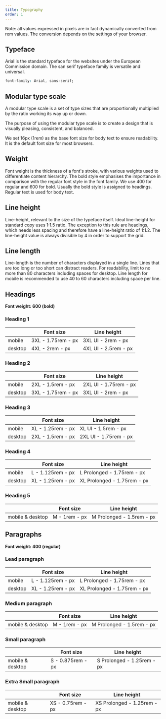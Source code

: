 ```yaml
---
title: Typography
order: 1
---
```


Note: all values expressed in pixels are in fact dynamically converted from rem values. The conversion depends on the settings of your browser.

## Typeface

Arial is the standard typeface for the websites under the European Commission domain. The san serif typeface family is versatile and universal.

```css
font-family: Arial, sans-serif;
```

## Modular type scale

A modular type scale is a set of type sizes that are proportionally multiplied by the ratio working its way up or down.

The purpose of using the modular type scale is to create a design that is visually pleasing, consistent, and balanced.

We set 16px (1rem) as the base font size for body text to ensure readability. It is the default font size for most browsers.

## Weight

Font weight is the thickness of a font's stroke, with various weights used to differentiate content hierarchy. The bold style emphasises the importance in comparison with the regular font style in the font family. We use 400 for regular and 600 for bold. Usually the bold style is assigned to headings. Regular text is used for body text.

## Line height

Line-height, relevant to the size of the typeface itself. Ideal line-height for standard copy uses 1:1.5 ratio. The exception to this rule are headings, which needs less spacing and therefore have a line-height ratio of 1:1.2. The line-height value is always divisible by 4 in order to support the grid.

## Line length

Line-length is the number of characters displayed in a single line. Lines that are too long or too short can distract readers. For readability, limit to no more than 80 characters including spaces for desktop. Line length for mobile is recommended to use 40 to 60 characters including space per line.

## Headings

**Font weight: 600 (bold)**

### Heading 1

|         | Font size                                    | Line height                                   |
| ------- | -------------------------------------------- | --------------------------------------------- |
| mobile  | 3XL - 1.75rem - <RemToPixels rem="1.75" />px | 3XL UI - 2rem - <RemToPixels rem="2" />px     |
| desktop | 4XL - 2rem - <RemToPixels rem="2" />px       | 4XL UI - 2.5rem - <RemToPixels rem="2.5" />px |

### Heading 2

|         | Font size                                    | Line height                                     |
| ------- | -------------------------------------------- | ----------------------------------------------- |
| mobile  | 2XL - 1.5rem - <RemToPixels rem="1.5" />px   | 2XL UI - 1.75rem - <RemToPixels rem="1.75" />px |
| desktop | 3XL - 1.75rem - <RemToPixels rem="1.75" />px | 3XL UI - 2rem - <RemToPixels rem="2" />px       |

### Heading 3

|         | Font size                                   | Line height                                     |
| ------- | ------------------------------------------- | ----------------------------------------------- |
| mobile  | XL - 1.25rem - <RemToPixels rem="1.25" />px | XL UI - 1.5rem - <RemToPixels rem="1.5" />px    |
| desktop | 2XL - 1.5rem - <RemToPixels rem="1.5" />px  | 2XL UI - 1.75rem - <RemToPixels rem="1.75" />px |

### Heading 4

|         | Font size                                    | Line height                                           |
| ------- | -------------------------------------------- | ----------------------------------------------------- |
| mobile  | L - 1.125rem - <RemToPixels rem="1.125" />px | L Prolonged - 1.75rem - <RemToPixels rem="1.75" />px  |
| desktop | XL - 1.25rem - <RemToPixels rem="1.25" />px  | XL Prolonged - 1.75rem - <RemToPixels rem="1.75" />px |

### Heading 5

|                  | Font size                            | Line height                                        |
| ---------------- | ------------------------------------ | -------------------------------------------------- |
| mobile & desktop | M - 1rem - <RemToPixels rem="1" />px | M Prolonged - 1.5rem - <RemToPixels rem="1.5" />px |

## Paragraphs

**Font weight: 400 (regular)**

### Lead paragraph

|         | Font size                                    | Line height                                           |
| ------- | -------------------------------------------- | ----------------------------------------------------- |
| mobile  | L - 1.125rem - <RemToPixels rem="1.125" />px | L Prolonged - 1.75rem - <RemToPixels rem="1.75" />px  |
| desktop | XL - 1.25rem - <RemToPixels rem="1.25" />px  | XL Prolonged - 1.75rem - <RemToPixels rem="1.75" />px |

### Medium paragraph

|                  | Font size                            | Line height                                        |
| ---------------- | ------------------------------------ | -------------------------------------------------- |
| mobile & desktop | M - 1rem - <RemToPixels rem="1" />px | M Prolonged - 1.5rem - <RemToPixels rem="1.5" />px |

### Small paragraph

|                  | Font size                                    | Line height                                          |
| ---------------- | -------------------------------------------- | ---------------------------------------------------- |
| mobile & desktop | S - 0.875rem - <RemToPixels rem="0.875" />px | S Prolonged - 1.25rem - <RemToPixels rem="1.25" />px |

### Extra Small paragraph

|                  | Font size                                   | Line height                                           |
| ---------------- | ------------------------------------------- | ----------------------------------------------------- |
| mobile & desktop | XS - 0.75rem - <RemToPixels rem="0.75" />px | XS Prolonged - 1.25rem - <RemToPixels rem="1.25" />px |
